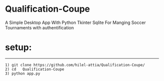 # Qualification-Coupe

A Simple Desktop App With Python Tkinter Sqlite For Manging Soccer Tournaments with authentification

# setup:
 ----------------------

    1) git clone https://github.com/hilel-attia/Qualification-Coupe/ 
    2) cd   Qualification-Coupe                                       
    3) python app.py                                                 



